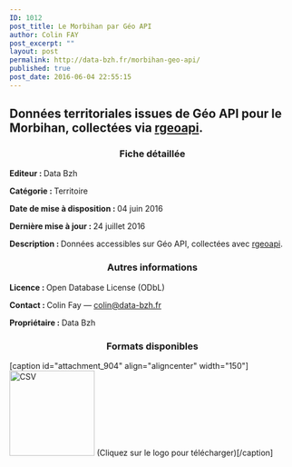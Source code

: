 ```yaml
---
ID: 1012
post_title: Le Morbihan par Géo API
author: Colin FAY
post_excerpt: ""
layout: post
permalink: http://data-bzh.fr/morbihan-geo-api/
published: true
post_date: 2016-06-04 22:55:15
---
```

<h2>Données territoriales issues de Géo API pour le Morbihan, collectées via <a href="https://github.com/ColinFay/rgeoapi">rgeoapi</a>.</h2>
<!--more-->
<h3 style="text-align: center;">Fiche détaillée</h3>
<strong>Editeur : </strong>Data Bzh

<strong>Catégorie : </strong>Territoire

<strong>Date de mise à disposition : </strong>04 juin 2016

<strong>Dernière mise à jour : </strong>24 juillet 2016

<strong>Description : </strong>Données accessibles sur Géo API, collectées avec <a href="https://github.com/ColinFay/rgeoapi">rgeoapi</a>.
<h3 style="text-align: center;">Autres informations</h3>
<strong>Licence : </strong>Open Database License (ODbL)

<strong>Contact : </strong>Colin Fay — colin@data-bzh.fr

<strong>Propriétaire : </strong>Data Bzh
<h3 style="text-align: center;">Formats disponibles</h3>
[caption id="attachment_904" align="aligncenter" width="150"]<a href="http://data-bzh.fr/data/morbihan.csv" rel="attachment wp-att-904"><img class="wp-image-904 size-full" src="http://dev.data-bzh.fr/wp-content/uploads/2016/05/CSV-2.jpg" alt="CSV" width="150" height="150" /></a> (Cliquez sur le logo pour télécharger)[/caption]